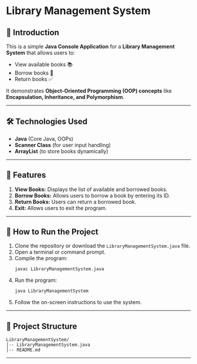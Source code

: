 # Library Management System

## 📌 Introduction
This is a simple **Java Console Application** for a **Library Management System** that allows users to:
- View available books 📚
- Borrow books 🔖
- Return books ✅

It demonstrates **Object-Oriented Programming (OOP) concepts** like **Encapsulation, Inheritance, and Polymorphism**.

---

## 🛠️ Technologies Used
- **Java** (Core Java, OOPs)
- **Scanner Class** (for user input handling)
- **ArrayList** (to store books dynamically)

---

## 🚀 Features
1. **View Books:** Displays the list of available and borrowed books.
2. **Borrow Books:** Allows users to borrow a book by entering its ID.
3. **Return Books:** Users can return a borrowed book.
4. **Exit:** Allows users to exit the program.

---

## 📜 How to Run the Project
1. Clone the repository or download the `LibraryManagementSystem.java` file.
2. Open a terminal or command prompt.
3. Compile the program:
   ```sh
   javac LibraryManagementSystem.java
   ```
4. Run the program:
   ```sh
   java LibraryManagementSystem
   ```
5. Follow the on-screen instructions to use the system.

---

## 📂 Project Structure
```
LibraryManagementSystem/
│-- LibraryManagementSystem.java
│-- README.md
```

---



